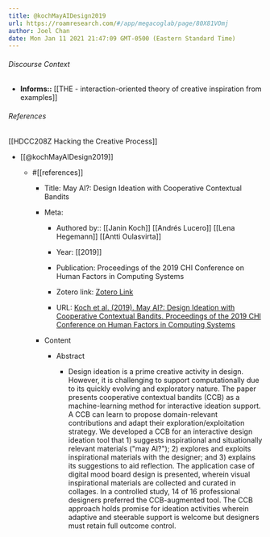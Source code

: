 ```yaml
---
title: @kochMayAIDesign2019
url: https://roamresearch.com/#/app/megacoglab/page/80X81VOmj
author: Joel Chan
date: Mon Jan 11 2021 21:47:09 GMT-0500 (Eastern Standard Time)
---
```




###### Discourse Context

- **Informs::** [[THE - interaction-oriented theory of creative inspiration from examples]]

###### References

[[HDCC208Z Hacking the Creative Process]]

- [[@kochMayAIDesign2019]]

    - #[[references]]

        - Title: May AI?: Design Ideation with Cooperative Contextual Bandits

        - Meta:

            - Authored by:: [[Janin Koch]] [[Andrés Lucero]] [[Lena Hegemann]] [[Antti Oulasvirta]]

            - Year: [[2019]]

            - Publication: Proceedings of the 2019 CHI Conference on Human Factors in Computing Systems

            - Zotero link: [Zotero Link](zotero://select/items/1_HADRDCAU)

            - URL: [Koch et al. (2019). May AI?: Design Ideation with Cooperative Contextual Bandits. Proceedings of the 2019 CHI Conference on Human Factors in Computing Systems](http://doi.acm.org/10.1145/3290605.3300863)

        - Content

            - Abstract

                - Design ideation is a prime creative activity in design. However, it is challenging to support computationally due to its quickly evolving and exploratory nature. The paper presents cooperative contextual bandits (CCB) as a machine-learning method for interactive ideation support. A CCB can learn to propose domain-relevant contributions and adapt their exploration/exploitation strategy. We developed a CCB for an interactive design ideation tool that 1) suggests inspirational and situationally relevant materials ("may AI?"); 2) explores and exploits inspirational materials with the designer; and 3) explains its suggestions to aid reflection. The application case of digital mood board design is presented, wherein visual inspirational materials are collected and curated in collages. In a controlled study, 14 of 16 professional designers preferred the CCB-augmented tool. The CCB approach holds promise for ideation activities wherein adaptive and steerable support is welcome but designers must retain full outcome control.

